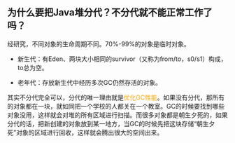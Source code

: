 ## 为什么要把Java堆分代？不分代就不能正常工作了吗？

经研究，不同对象的生命周期不同。70%-99%的对象是临时对象。
* 新生代：有Eden、两块大小相同的survivor（又称为from/to，s0/s1）构成，to总为空。

* 老年代：存放新生代中经历多次GC仍然存活的对象。

其实不分代完全可以，分代的唯一理由就是<font color="orange">优化GC性能</font>。如果没有分代，那所有的对象都在一块，就如同把一个学校的人都关在一个教室。GC的时候要找到哪些对象没用，这样就会对堆的所有区域进行扫描。而很多对象都是朝生夕死的，如果分代的话，把新创建的对象放到某一地方，当GC的时候先把这块存储“朝生夕死”对象的区域进行回收，这样就会腾出很大的空间出来。
